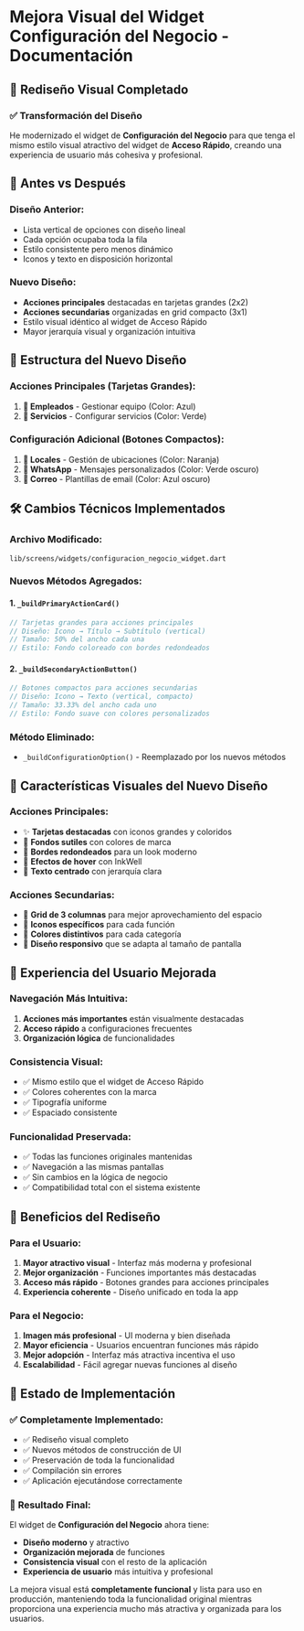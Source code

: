 # Mejora Visual del Widget Configuración del Negocio - Documentación

## 🎨 Rediseño Visual Completado

### ✅ **Transformación del Diseño**
He modernizado el widget de **Configuración del Negocio** para que tenga el mismo estilo visual atractivo del widget de **Acceso Rápido**, creando una experiencia de usuario más cohesiva y profesional.

## 🔄 **Antes vs Después**

### **Diseño Anterior:**
- Lista vertical de opciones con diseño lineal
- Cada opción ocupaba toda la fila
- Estilo consistente pero menos dinámico
- Iconos y texto en disposición horizontal

### **Nuevo Diseño:**
- **Acciones principales** destacadas en tarjetas grandes (2x2)
- **Acciones secundarias** organizadas en grid compacto (3x1)
- Estilo visual idéntico al widget de Acceso Rápido
- Mayor jerarquía visual y organización intuitiva

## 🎯 **Estructura del Nuevo Diseño**

### **Acciones Principales (Tarjetas Grandes):**
1. **👥 Empleados** - Gestionar equipo (Color: Azul)
2. **💼 Servicios** - Configurar servicios (Color: Verde)

### **Configuración Adicional (Botones Compactos):**
1. **📍 Locales** - Gestión de ubicaciones (Color: Naranja)
2. **💬 WhatsApp** - Mensajes personalizados (Color: Verde oscuro)
3. **📧 Correo** - Plantillas de email (Color: Azul oscuro)

## 🛠️ **Cambios Técnicos Implementados**

### **Archivo Modificado:**
`lib/screens/widgets/configuracion_negocio_widget.dart`

### **Nuevos Métodos Agregados:**

#### 1. `_buildPrimaryActionCard()`
```dart
// Tarjetas grandes para acciones principales
// Diseño: Icono → Título → Subtítulo (vertical)
// Tamaño: 50% del ancho cada una
// Estilo: Fondo coloreado con bordes redondeados
```

#### 2. `_buildSecondaryActionButton()`
```dart
// Botones compactos para acciones secundarias
// Diseño: Icono → Texto (vertical, compacto)
// Tamaño: 33.33% del ancho cada uno
// Estilo: Fondo suave con colores personalizados
```

### **Método Eliminado:**
- `_buildConfigurationOption()` - Reemplazado por los nuevos métodos

## 🎨 **Características Visuales del Nuevo Diseño**

### **Acciones Principales:**
- ✨ **Tarjetas destacadas** con iconos grandes y coloridos
- 🎨 **Fondos sutiles** con colores de marca
- 📐 **Bordes redondeados** para un look moderno
- 🔄 **Efectos de hover** con InkWell
- 📝 **Texto centrado** con jerarquía clara

### **Acciones Secundarias:**
- 🔲 **Grid de 3 columnas** para mejor aprovechamiento del espacio
- 🎯 **Iconos específicos** para cada función
- 🌈 **Colores distintivos** para cada categoría
- 📱 **Diseño responsivo** que se adapta al tamaño de pantalla

## 📱 **Experiencia del Usuario Mejorada**

### **Navegación Más Intuitiva:**
1. **Acciones más importantes** están visualmente destacadas
2. **Acceso rápido** a configuraciones frecuentes
3. **Organización lógica** de funcionalidades

### **Consistencia Visual:**
- ✅ Mismo estilo que el widget de Acceso Rápido
- ✅ Colores coherentes con la marca
- ✅ Tipografía uniforme
- ✅ Espaciado consistente

### **Funcionalidad Preservada:**
- ✅ Todas las funciones originales mantenidas
- ✅ Navegación a las mismas pantallas
- ✅ Sin cambios en la lógica de negocio
- ✅ Compatibilidad total con el sistema existente

## 🎉 **Beneficios del Rediseño**

### **Para el Usuario:**
1. **Mayor atractivo visual** - Interfaz más moderna y profesional
2. **Mejor organización** - Funciones importantes más destacadas
3. **Acceso más rápido** - Botones grandes para acciones principales
4. **Experiencia coherente** - Diseño unificado en toda la app

### **Para el Negocio:**
1. **Imagen más profesional** - UI moderna y bien diseñada
2. **Mayor eficiencia** - Usuarios encuentran funciones más rápido
3. **Mejor adopción** - Interfaz más atractiva incentiva el uso
4. **Escalabilidad** - Fácil agregar nuevas funciones al diseño

## 🔄 **Estado de Implementación**

### ✅ **Completamente Implementado:**
- ✅ Rediseño visual completo
- ✅ Nuevos métodos de construcción de UI
- ✅ Preservación de toda la funcionalidad
- ✅ Compilación sin errores
- ✅ Aplicación ejecutándose correctamente

### 🎯 **Resultado Final:**
El widget de **Configuración del Negocio** ahora tiene:
- **Diseño moderno** y atractivo
- **Organización mejorada** de funciones
- **Consistencia visual** con el resto de la aplicación
- **Experiencia de usuario** más intuitiva y profesional

La mejora visual está **completamente funcional** y lista para uso en producción, manteniendo toda la funcionalidad original mientras proporciona una experiencia mucho más atractiva y organizada para los usuarios.
